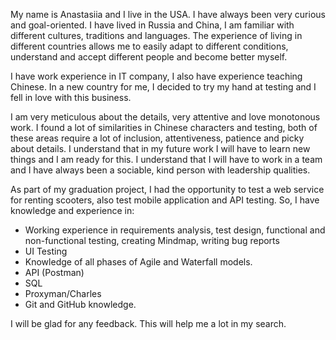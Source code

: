 My name is Anastasiia and I live in the USA. 
I have always been very curious and goal-oriented. 
I have lived in Russia and China, I am familiar with different cultures, traditions and languages. The experience of living in different countries allows me to easily adapt to different conditions, understand and accept different people and become better myself.

I have work experience in IT company, I also have experience teaching Chinese. 
In a new country for me, I decided to try my hand at testing and I fell in love with this business.

I am very meticulous about the details, very attentive and love monotonous work. I found a lot of similarities in Chinese characters and testing, both of these areas require a lot of inclusion, attentiveness, patience and picky about details.
I understand that in my future work I will have to learn new things and I am ready for this. I understand that I will have to work in a team and I have always been a sociable, kind person with leadership qualities.

As part of my graduation project, I had the opportunity to test a web service for renting scooters, also test mobile application and API testing. So, I have knowledge and experience in:
- Working experience in requirements analysis, test design, functional and non-functional testing, creating Mindmap, writing bug reports
- UI Testing
- Knowledge of all phases of Agile and Waterfall models.
- API (Postman)
- SQL
- Proxyman/Charles
- Git and GitHub knowledge.

I will be glad for any feedback.  This will help me a lot in my search.
